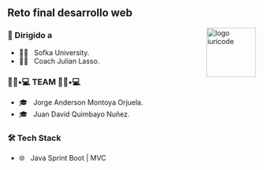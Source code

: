  
<h2>Reto final desarrollo web</h2>


<img src="https://github.com/iuricode/iuricode/blob/main/ilus-code.svg" min-width="100px" max-width="100px" width="100px" align="right" alt="logo iuricode">


<h3> 🚀 Dirigido a </h3>

- 👨‍💻 &nbsp; Sofka University.
- 👨‍💻 &nbsp; Coach Julian Lasso.



<h3> 👨🏻•💻 TEAM 👨🏻•💻 </h3>

- 🎓 &nbsp; Jorge Anderson Montoya Orjuela.
- 🎓 &nbsp; Juan David Quimbayo Nuñez.


<h3>🛠 Tech Stack</h3>

- 🌐 &nbsp; Java Sprint Boot | MVC



